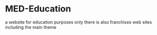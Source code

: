 # MED-Education
 a website for education purposes only there is also franchises web sites including the main theme
